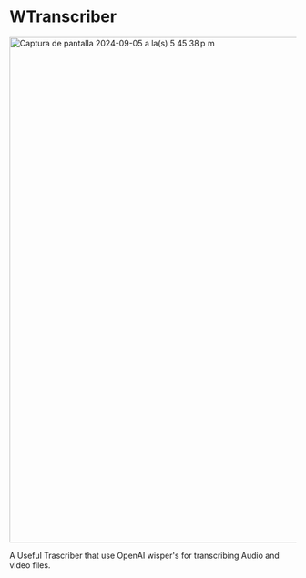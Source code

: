# WTranscriber

<img width="887" alt="Captura de pantalla 2024-09-05 a la(s) 5 45 38 p m" src="https://github.com/user-attachments/assets/81b4b106-1798-4904-863c-849e6eb6794d">

A Useful Trascriber that use OpenAI wisper's for transcribing Audio and video files.
